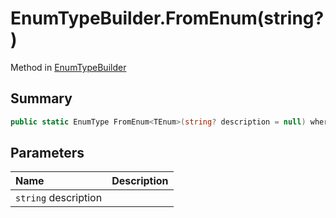 # EnumTypeBuilder.FromEnum(string?)

Method in [EnumTypeBuilder](/docs/api/csharp/yarn.compiler.enumtypebuilder.md)

## Summary



```csharp
public static EnumType FromEnum<TEnum>(string? description = null) where TEnum : System.Enum
```

## Parameters

|Name|Description|
|:---|:---|
|`string` description||

